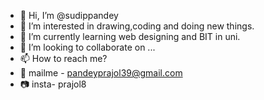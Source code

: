 - 👋 Hi, I’m @sudippandey
- 👀 I’m interested in drawing,coding and doing new things.
- 🌱 I’m currently learning web designing and BIT in uni.
- 💞️ I’m looking to collaborate on ...
- 📫 How to reach me?
- 📧 mailme - pandeyprajol39@gmail.com
- 📷 insta- prajol8

<!---
sudippandey/sudippandey is a ✨ special ✨ repository because its `README.md` (this file) appears on your GitHub profile.
You can click the Preview link to take a look at your changes.
--->

